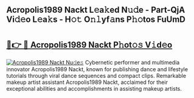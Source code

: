 ## Acropolis1989 Nackt L𝚎a𝚔ed N𝚞𝚍e - Part-QjA Vi𝚍𝚎o L𝚎a𝚔s - H𝚘𝚝 O𝚗𝚕yf𝚊ns P𝚑𝚘tos FuUmD

# <h2><a href="http://kfe1w8.oniu.top/?m=Acropolis1989+Nackt">🔗👉 🔴 Acropolis1989 Nackt P𝚑ot𝚘𝚜 V𝚒d𝚎o</a></h2>

[![Acropolis1989 Nackt Nu𝚍e𝚜](https://i.imgur.com/0qMVB7G.gif)](http://kfe1w8.oniu.top/?m=Acropolis1989+Nackt)
Cybernetic performer and multimedia innovator Acropolis1989 Nackt, known for publishing dance and lifestyle tutorials through viral dance sequences and compact clips. Remarkable makeup artist assistant Acropolis1989 Nackt, acclaimed for their exceptional abilities and accomplishments in assisting makeup artists.  
